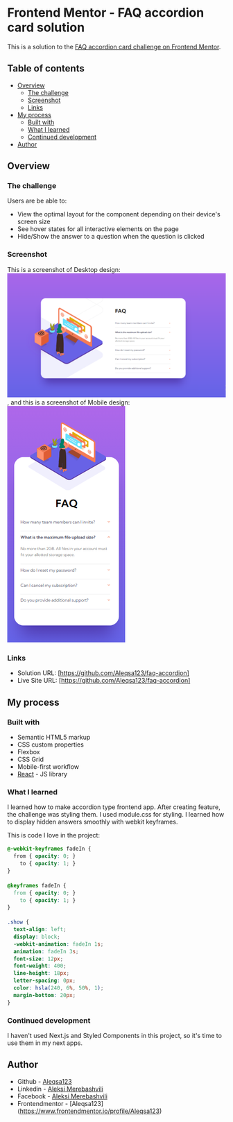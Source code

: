 # Frontend Mentor - FAQ accordion card solution

This is a solution to the [FAQ accordion card challenge on Frontend Mentor](https://www.frontendmentor.io/challenges/faq-accordion-card-XlyjD0Oam). 

## Table of contents

- [Overview](#overview)
  - [The challenge](#the-challenge)
  - [Screenshot](#screenshot)
  - [Links](#links)
- [My process](#my-process)
  - [Built with](#built-with)
  - [What I learned](#what-i-learned)
  - [Continued development](#continued-development)
- [Author](#author)


## Overview

### The challenge

Users are be able to:

- View the optimal layout for the component depending on their device's screen size
- See hover states for all interactive elements on the page
- Hide/Show the answer to a question when the question is clicked

### Screenshot

This is a screenshot of Desktop design: ![](./design/finished%20desktop-design.PNG),
and this is a screenshot of Mobile design: ![](./design/finished%20mobile-design.PNG)

### Links

- Solution URL: [https://github.com/Aleqsa123/faq-accordion]
- Live Site URL: [https://github.com/Aleqsa123/faq-accordion]

## My process

### Built with

- Semantic HTML5 markup
- CSS custom properties
- Flexbox
- CSS Grid
- Mobile-first workflow
- [React](https://reactjs.org/) - JS library


### What I learned

I learned how to make accordion type frontend app. After creating feature, the challenge was styling them. I used module.css for styling. I learned how to display hidden answers smoothly with webkit keyframes.


This is code I love in the project:

```css
@-webkit-keyframes fadeIn {
  from { opacity: 0; }
    to { opacity: 1; }
}

@keyframes fadeIn {
  from { opacity: 0; }
    to { opacity: 1; }
}

.show {
  text-align: left;
  display: block;
  -webkit-animation: fadeIn 1s;
  animation: fadeIn 3s;
  font-size: 12px;
  font-weight: 400;
  line-height: 18px;
  letter-spacing: 0px;
  color: hsla(240, 6%, 50%, 1);
  margin-bottom: 20px;
}
```


### Continued development

I haven't used Next.js and Styled Components in this project, so it's time to use them in my next apps.


## Author

- Github - [Aleqsa123](https://github.com/Aleqsa123)
- Linkedin - [Aleksi Merebashvili](https://www.linkedin.com/in/aleksi-merebashvili-36627426/)
- Facebook - [Aleksi Merebashvili](https://www.facebook.com/aleksi.merebashvili)
- Frontendmentor - [Aleqsa123] (https://www.frontendmentor.io/profile/Aleqsa123)
